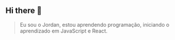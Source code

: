 ## Hi there 👋

> Eu sou o Jordan, estou aprendendo programação, iniciando o aprendizado em JavaScript e React.
